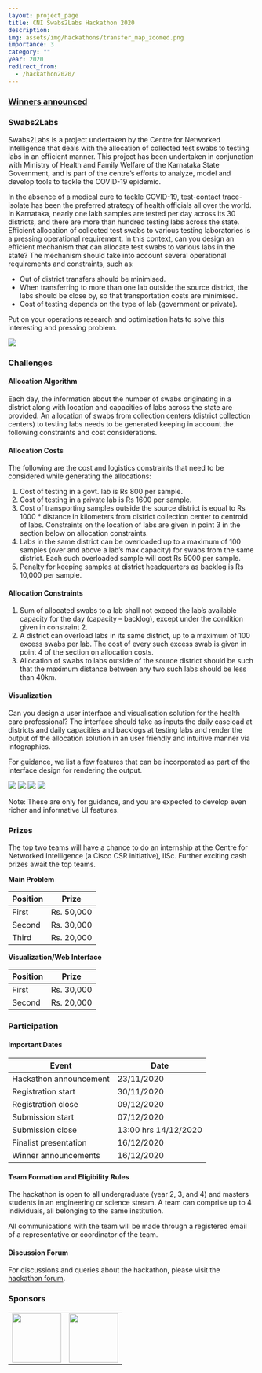 ```yaml
---
layout: project_page
title: CNI Swabs2Labs Hackathon 2020
description:
img: assets/img/hackathons/transfer_map_zoomed.png
importance: 3
category: ""
year: 2020
redirect_from:
  - /hackathon2020/
---
```


<h3 class="text-center"><a href="/cni-hackathon-2020/">Winners announced</a></h3>

### Swabs2Labs

Swabs2Labs is a project undertaken by the Centre for Networked Intelligence that deals with the allocation of collected test swabs to testing labs in an efficient manner. This project has been undertaken in conjunction with Ministry of Health and Family Welfare of the Karnataka State Government, and is part of the centre’s efforts to analyze, model and develop tools to tackle the COVID-19 epidemic.

In the absence of a medical cure to tackle COVID-19, test-contact trace-isolate has been the preferred strategy of health officials all over the world. In Karnataka, nearly one lakh samples are tested per day across its 30 districts, and there are more than hundred testing labs across the state. Efficient allocation of collected test swabs to various testing laboratories is a pressing operational requirement. In this context, can you design an efficient mechanism that can allocate test swabs to various labs in the state? The mechanism should take into account several operational requirements and constraints, such as:

<ul style="list-style-type: disc;">
  <li>Out of district transfers should be minimised.</li>
  <li>When transferring to more than one lab outside the source district, the labs should be close by, so that transportation costs are minimised.</li>
  <li>Cost of testing depends on the type of lab (government or private).</li>
</ul>

Put on your operations research and optimisation hats to solve this interesting and pressing problem.

<div class="container-fluid text-center">
<img src="{{ site.url }}{{ site.baseurl }}/assets/img/hackathons/transfer_map_zoomed.png" class="img-fluid">
</div>

### Challenges

#### Allocation Algorithm

Each day, the information about the number of swabs originating in a district along with location and capacities of labs across the state are provided. An allocation of swabs from collection centers (district collection centers) to testing labs needs to be generated keeping in account the following constraints and cost considerations.

#### Allocation Costs

The following are the cost and logistics constraints that need to be considered while generating the allocations:
<ol style="list-style-type: decimal;">
  <li>Cost of testing in a govt. lab is Rs 800 per sample.</li>
  <li>Cost of testing in a private lab is Rs 1600 per sample.</li>
  <li>Cost of transporting samples outside the source district is equal to Rs 1000 * distance in kilometers from district collection center to centroid of labs. Constraints on the location of labs are given in point 3 in the section below on allocation constraints.</li>
  <li>Labs in the same district can be overloaded up to a maximum of 100 samples (over and above a lab’s max capacity) for swabs from the same district. Each such overloaded sample will cost Rs 5000 per sample.</li>
  <li>Penalty for keeping samples at district headquarters as backlog is Rs 10,000 per sample.</li>
</ol>

#### Allocation Constraints

<ol style="list-style-type: decimal;">
  <li>Sum of allocated swabs to a lab shall not exceed the lab’s available capacity for the day (capacity – backlog), except under the condition given in constraint 2.</li>
  <li>A district can overload labs in its same district, up to a maximum of 100 excess swabs per lab. The cost of every such excess swab is given in point 4 of the section on allocation costs.</li>
  <li>Allocation of swabs to labs outside of the source district should be such that the maximum distance between any two such labs should be less than 40km.</li>
</ol>


#### Visualization

Can you design a user interface and visualisation solution for the health care professional? The interface should take as inputs the daily caseload at districts and daily capacities and backlogs at testing labs and render the output of the allocation solution in an user friendly and intuitive manner via infographics.

For guidance, we list a few features that can be incorporated as part of the interface design for rendering the output.

<img src="https://lh3.googleusercontent.com/DXGLGIEoVbFqPa-E9sFERzumIgyUiV-KXJwRzt9IANVHZ6PNQG9SBsSiXHeuX_cadNI5rb1MwqrgKdYBsLxm0BT82cppBXZiR42Z-KhFTbzms2Lyr-QnPItBiGGBEVvSTh2dBtCx" class="img-fluid">
<img src="https://lh5.googleusercontent.com/UkKxj2wtB2CSd879cQ8Yt3PMC6seuzyRaNJKaa-i9-IJv51pAO805E1hVkthiVJowaMqFdO2ucxJFv4peVIzABMljrjfAeU-vzwFPQgVT3eDTulM-aJ5gBRup5oGnn5Zl3U8d1qe" class="img-fluid">
<img src="https://lh3.googleusercontent.com/ywPtZeorkrKnD1QgMw-D1aZjwKyLbknF6pdKJNO1jJopJGjOpPcB7zh4vvfMFt0bCBFiSFMJqf2O0GQicBWCz9SUtpaemKOqs6xG7v4j_Xjk2C_8FU3LP7WtT6llanbhxx1Ihtt8" class="img-fluid">
<img src="https://lh6.googleusercontent.com/M-JlJIIPCa94a-uhJrUmFUfrkRrGK-jtdOhaG7rqtm1np4VYFr12FmNUEpJTS-goxTfv0CkwHZvhhHBIHv0c8u8ppjYRH0sna2c6Ni2Y21eyqKSwH_QNbaT8NamtA4LP23j_DHX6" class="img-fluid">

Note: These are only for guidance, and you are expected to develop even richer and informative UI features. 

### Prizes

The top two teams will have a chance to do an internship at the Centre for Networked Intelligence (a Cisco CSR initiative), IISc. Further exciting cash prizes await the top teams.

**Main Problem**
<div class="table-responsive">
  <table class="table-light table-bordered">
    <thead>
      <tr>
        <th>Position</th>
        <th>Prize</th>
      </tr>
    </thead>
    <tbody>
      <tr>
        <td>First</td>
        <td>Rs. 50,000</td>
      </tr>
      <tr>
        <td>Second</td>
        <td>Rs. 30,000</td>
      </tr>
      <tr>
        <td>Third</td>
        <td>Rs. 20,000</td>
      </tr>
    </tbody>
  </table>
</div>

**Visualization/Web Interface**
<div class="table-responsive">
  <table class="table-light table-bordered">
    <thead>
      <tr>
        <th>Position</th>
        <th>Prize</th>
      </tr>
    </thead>
    <tbody>
      <tr>
        <td>First</td>
        <td>Rs. 30,000</td>
      </tr>
      <tr>
        <td>Second</td>
        <td>Rs. 20,000</td>
      </tr>
    </tbody>
  </table>
</div>

### Participation

#### Important Dates

<div class="table-responsive">
  <table class="table-light table-bordered">
    <thead>
      <tr>
        <th>Event</th>
        <th>Date</th>
      </tr>
    </thead>
    <tbody>
      <tr>
        <td>Hackathon announcement</td>
        <td>23/11/2020</td>
      </tr>
      <tr>
        <td>Registration start</td>
        <td>30/11/2020</td>
      </tr>
      <tr>
        <td>Registration close</td>
        <td>09/12/2020</td>
      </tr>
      <tr>
        <td>Submission start</td>
        <td>07/12/2020</td>
      </tr>
      <tr>
        <td>Submission close</td>
        <td>13:00 hrs 14/12/2020</td>
      </tr>
      <tr>
        <td>Finalist presentation</td>
        <td>16/12/2020</td>
      </tr>
      <tr>
        <td>Winner announcements</td>
        <td>16/12/2020</td>
      </tr>
    </tbody>
  </table>
</div>



#### Team Formation and Eligibility Rules
The hackathon is open to all undergraduate (year 2, 3, and 4) and masters students in an engineering or science stream. A team can comprise up to 4 individuals, all belonging to the same institution.

All communications with the team will be made through a registered email of a representative or coordinator of the team.

#### Discussion Forum
For discussions and queries about the hackathon, please visit the [hackathon forum](https://discourse.cnihackathon.in/).

### Sponsors

<table>
<tr>
<td style="vertical-align:middle"><img src="{{ site.url }}{{ site.baseurl }}/assets/img/Logos/Cisco-CSR-Logos-horiz-300x78.jpg" height="100" class="img-fluid"></td>
<td style="vertical-align:middle"><img src="{{ site.url }}{{ site.baseurl }}/assets/img/Logos/IISc_logo.png" height="100" class="img-fluid"></td>
</tr>
</table>
